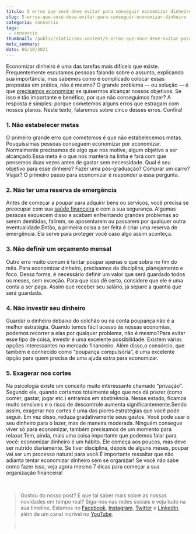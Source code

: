 ```yaml
---
titulo: 5 erros que você deve evitar para conseguir economizar dinheiro
slug: 5-erros-que-voce-deve-evitar-para-conseguir-economizar-dinheiro
categoria: consorcio
tags:
 - consorcio
thumbnail: /public/static/cms-content/5-erros-que-voce-deve-evitar-para-conseguir-economizar-dinheiro.jpg
meta_summary: 
date: 05/10/2021
---
```

Economizar dinheiro é uma das tarefas mais difíceis que existe. Frequentemente escutamos pessoas falando sobre o assunto, explicando sua importância, mas sabemos como é complicado colocar essas propostas em prática, não é mesmo? O grande problema — ou solução — é que [precisamos economizar](https://www.embracon.com.br/blog/afinal-quais-sao-as-diferencas-entre-poupar-economizar-e-investir) se quisermos alcançar nossos objetivos. Se isso é tão importante e benéfico, por que não conseguimos fazer? A resposta é simples: porque cometemos alguns erros que estragam com nossos planos. Neste texto, falaremos sobre cinco desses erros. Confira!

### 1. Não estabelecer metas

O primeiro grande erro que cometemos é que não estabelecemos metas. Pouquíssimas pessoas conseguem economizar por economizar. Normalmente precisamos de algo que nos motive, algum objetivo a ser alcançado.Essa meta é o que nos manterá na linha e fará com que pensemos duas vezes antes de gastar sem necessidade. Qual é seu objetivo para esse dinheiro? Fazer uma pós-graduação? Comprar um carro? Viajar? O primeiro passo para economizar é responder a essa pergunta.

### 2. Não ter uma reserva de emergência

Antes de começar a poupar para adquirir bens ou serviços, você precisa se preocupar com sua [saúde financeira](https://www.embracon.com.br/blog/7-dicas-para-comecar-a-sua-organizacao-financeira) e com a sua segurança. Algumas pessoas esquecem disso e acabam enfrentando grandes problemas ao serem demitidas, falirem, se aposentarem ou passarem por qualquer outra eventualidade.Então, a primeira coisa a ser feita é criar uma reserva de emergência. Ela serve para proteger você caso algo assim aconteça.

### 3. Não definir um orçamento mensal

Outro erro muito comum é tentar poupar apenas o que sobra no fim do mês. Para economizar dinheiro, precisamos de disciplina, planejamento e foco. Dessa forma, é necessário definir um valor que será guardado todos os meses, sem exceção. Para que isso dê certo, considere que ele é uma conta a ser paga. Assim que receber seu salário, já separe a quantia que será guardada.

### 4. Não investir seu dinheiro

Guardar o dinheiro debaixo do colchão ou na conta poupança não é a melhor estratégia. Quando temos fácil acesso às nossas economias, podemos recorrer a elas por qualquer problema, não é mesmo?Para evitar esse tipo de coisa, investir é uma excelente possibilidade. Existem várias opções interessantes no mercado financeiro. Além disso,o consórcio, que também é conhecido como “poupança compulsória”, é uma excelente opção para quem precisa de uma ajuda extra para economizar.

### 5. Exagerar nos cortes

Na psicologia existe um conceito muito interessante chamado “privação”. Segundo ele, quando cortamos totalmente algo que nos dá prazer (como comer, gastar, jogar etc.) entramos em abstinência. Nesse estado, ficamos muito sensíveis e o risco de descontrole aumenta significantemente.Sendo assim, exagerar nos cortes é uma das piores estratégias que você pode seguir. Em vez disso, reduza gradativamente seus gastos. Você pode usar o seu dinheiro para o lazer, mas de maneira moderada. Ninguém consegue viver só para economizar, também precisamos de um momento para relaxar.Tem, ainda, mais uma coisa importante que podemos falar para você: economizar dinheiro é um hábito. Ele começa aos poucos, mas deve ser nutrido diariamente. Se tiver disciplina, depois de alguns meses, poupar vai ser um processo natural para você.É importante ressaltar que não adianta tentar economizar dinheiro sem se organizar! Se você não sabe como fazer isso, veja agora mesmo 7 dicas para começar a sua organização financeira!

‍

> Gostou do nosso post? E que tal saber mais sobre as nossas novidades em tempo real? Siga-nos nas redes sociais e veja tudo na sua timeline. Estamos no [Facebook](https://www.facebook.com/embracon/), [Instagram](https://www.instagram.com/embraconoficial/), [Twitter](https://twitter.com/embracon) e [LinkedIn](https://www.linkedin.com/company/1018875/), além de um canal incrível no [YouTube](https://www.youtube.com/channel/UCL-Y0mv9zc73Iek48NLUBzQ).

> ‍
